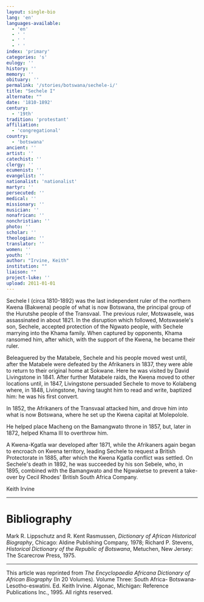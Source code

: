 ```yaml
---
layout: single-bio
lang: 'en'
languages-available:
  - 'en'
  - ' '
  - ' '
  - ' '
index: 'primary'
categories: 's'
eulogy: ''
history: ''
memory: ''
obituary: ''
permalink: '/stories/botswana/sechele-i/'
title: "Sechele I"
alternate: ""
date: '1810-1892'
century:
  - '19th'
tradition: 'protestant'
affiliation:
  - 'congregational'
country:
  - 'botswana'
ancient: ''
artist: ''
catechist: ''
clergy: ''
ecumenist: ''
evangelist: ''
nationalist: 'nationalist'
martyr: ''
persecuted: ''
medical: ''
missionary: ''
musician: ''
nonafrican: ''
nonchristian: ''
photo: ''
scholar: ''
theologian: ''
translator: ''
women: ''
youth: ''
author: "Irvine, Keith"
institution: ""
liaison: ""
project-luke: ''
upload: 2011-01-01
---
```




Sechele I (circa 1810-1892) was the last independent ruler of the northern Kwena (Bakwena) people of what is now Botswana, the principal group of the Hurutshe people of the Transvaal. The previous ruler, Motswasele, was assassinated in about 1821. In the disruption which followed, Motswasele's son, Sechele, accepted protection of the Ngwato people, with Sechele marrying into the Khama family. When captured by opponents, Khama ransomed him, after which, with the support of the Kwena, he became their ruler.

Beleaguered by the Matabele, Sechele and his people moved west until, after the Matabele were defeated by the Afrikaners in 1837, they were able to return to their original home at Sokwane. Here he was visited by David Livingstone in 1841. After further Matabele raids, the Kwena moved to other locations until, in 1847, Livingstone persuaded Sechele to move to Kolabeng where, in 1848, Livingstone, having taught him to read and write, baptized him: he was his first convert.

In 1852, the Afrikaners of the Transvaal attacked him, and drove him into what is now Botswana, where he set up the Kwena capital at Molepolole.

He helped place Macheng on the Bamangwato throne in 1857, but, later in 1872, helped Khama III to overthrow him.

A Kwena-Kgatla war developed after 1871, while the Afrikaners again began to encroach on Kwena territory, leading Sechele to request a British Protectorate in 1885, after which the Kwena Kgatla conflict was settled. On Sechele's death in 1892, he was succeeded by his son Sebele, who, in 1895, combined with the Bamangwato and the Ngwaketse to prevent a take-over by Cecil Rhodes' British South Africa Company.

Keith Irvine

---

# Bibliography

Mark R. Lippschutz and R. Kent Rasmussen, *Dictionary of African Historical Biography*, Chicago: Aldine Publishing Company, 1978; Richard P. Stevens, *Historical Dictionary of the Republic of Botswana*, Metuchen, New Jersey: The Scarecrow Press, 1975.

---

This article was reprinted from *The Encyclopaedia Africana Dictionary of African Biography* (In 20 Volumes). Volume Three: South Africa- Botswana-Lesotho-eswatini. Ed. Keith Irvine. Algonac, Michigan: Reference Publications Inc., 1995.  All rights reserved.
